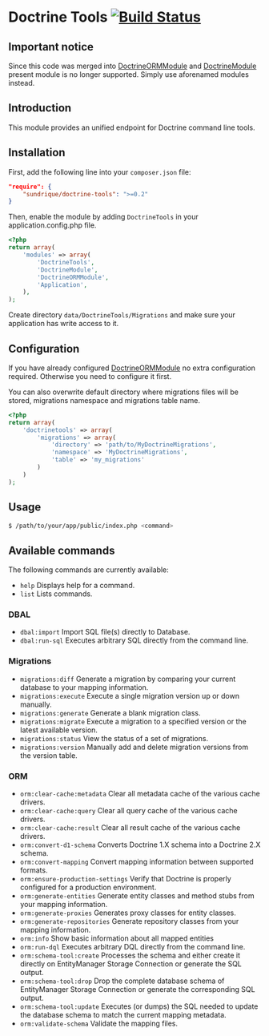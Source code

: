 Doctrine Tools [![Build Status](https://travis-ci.org/Sundrique/DoctrineTools.png?branch=master)](https://travis-ci.org/Sundrique/DoctrineTools)
==============

Important notice
----------------

Since this code was merged into [DoctrineORMModule](http://www.github.com/doctrine/DoctrineORMModule) and [DoctrineModule](https://github.com/doctrine/DoctrineModule) present module is no longer supported.
Simply use aforenamed modules instead.

Introduction
------------

This module provides an unified endpoint for Doctrine command line tools.

Installation
------------

First, add the following line into your `composer.json` file:

```json
"require": {
	"sundrique/doctrine-tools": ">=0.2"
}
```

Then, enable the module by adding `DoctrineTools` in your application.config.php file.

```php
<?php
return array(
	'modules' => array(
		'DoctrineTools',
		'DoctrineModule',
		'DoctrineORMModule',
		'Application',
	),
);
```

Create directory `data/DoctrineTools/Migrations` and make sure your application has write access to it.

Configuration
-------------

If you have already configured [DoctrineORMModule](http://www.github.com/doctrine/DoctrineORMModule) no extra configuration required. Otherwise you need to configure it first.

You can also overwrite default directory where migrations files will be stored, migrations namespace and migrations table name.

```php
<?php
return array(
    'doctrinetools' => array(
		'migrations' => array(
			'directory' => 'path/to/MyDoctrineMigrations',
			'namespace' => 'MyDoctrineMigrations',
			'table' => 'my_migrations'
		)
	)
);
```

Usage
-----

```sh
$ /path/to/your/app/public/index.php <command>
```

Available commands
------------------

The following commands are currently available:

* `help` Displays help for a command.
* `list` Lists commands.

### DBAL

* `dbal:import` Import SQL file(s) directly to Database.
* `dbal:run-sql` Executes arbitrary SQL directly from the command line.

### Migrations

* `migrations:diff` Generate a migration by comparing your current database to your mapping information.
* `migrations:execute` Execute a single migration version up or down manually.
* `migrations:generate` Generate a blank migration class.
* `migrations:migrate` Execute a migration to a specified version or the latest available version.
* `migrations:status` View the status of a set of migrations.
* `migrations:version` Manually add and delete migration versions from the version table.

### ORM

* `orm:clear-cache:metadata` Clear all metadata cache of the various cache drivers.
* `orm:clear-cache:query` Clear all query cache of the various cache drivers.
* `orm:clear-cache:result` Clear all result cache of the various cache drivers.
* `orm:convert-d1-schema` Converts Doctrine 1.X schema into a Doctrine 2.X schema.
* `orm:convert-mapping` Convert mapping information between supported formats.
* `orm:ensure-production-settings` Verify that Doctrine is properly configured for a production environment.
* `orm:generate-entities` Generate entity classes and method stubs from your mapping information.
* `orm:generate-proxies` Generates proxy classes for entity classes.
* `orm:generate-repositories` Generate repository classes from your mapping information.
* `orm:info` Show basic information about all mapped entities
* `orm:run-dql` Executes arbitrary DQL directly from the command line.
* `orm:schema-tool:create` Processes the schema and either create it directly on EntityManager Storage Connection or generate the SQL output.
* `orm:schema-tool:drop` Drop the complete database schema of EntityManager Storage Connection or generate the corresponding SQL output.
* `orm:schema-tool:update` Executes (or dumps) the SQL needed to update the database schema to match the current mapping metadata.
* `orm:validate-schema` Validate the mapping files.
